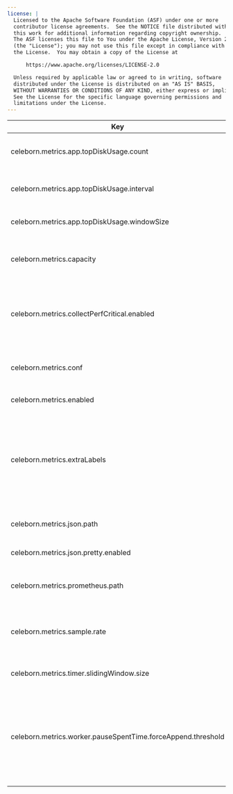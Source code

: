 ```yaml
---
license: |
  Licensed to the Apache Software Foundation (ASF) under one or more
  contributor license agreements.  See the NOTICE file distributed with
  this work for additional information regarding copyright ownership.
  The ASF licenses this file to You under the Apache License, Version 2.0
  (the "License"); you may not use this file except in compliance with
  the License.  You may obtain a copy of the License at

      https://www.apache.org/licenses/LICENSE-2.0

  Unless required by applicable law or agreed to in writing, software
  distributed under the License is distributed on an "AS IS" BASIS,
  WITHOUT WARRANTIES OR CONDITIONS OF ANY KIND, either express or implied.
  See the License for the specific language governing permissions and
  limitations under the License.
---
```


<!--begin-include-->
| Key | Default | Description | Since | Alternatives |
| --- | ------- | ----------- | ----- | ------------ |
| celeborn.metrics.app.topDiskUsage.count | 50 | Size for top items about top disk usage applications list. | 0.2.0 |  | 
| celeborn.metrics.app.topDiskUsage.interval | 10min | Time length for a window about top disk usage application list. | 0.2.0 |  | 
| celeborn.metrics.app.topDiskUsage.windowSize | 24 | Window size about top disk usage application list. | 0.2.0 |  | 
| celeborn.metrics.capacity | 4096 | The maximum number of metrics which a source can use to generate output strings. | 0.2.0 |  | 
| celeborn.metrics.collectPerfCritical.enabled | false | It controls whether to collect metrics which may affect performance. When enable, Celeborn collects them. | 0.2.0 |  | 
| celeborn.metrics.conf | &lt;undefined&gt; | Custom metrics configuration file path. Default use `metrics.properties` in classpath. | 0.3.0 |  | 
| celeborn.metrics.enabled | true | When true, enable metrics system. | 0.2.0 |  | 
| celeborn.metrics.extraLabels |  | If default metric labels are not enough, extra metric labels can be customized. Labels' pattern is: `<label1_key>=<label1_value>[,<label2_key>=<label2_value>]*`; e.g. `env=prod,version=1` | 0.3.0 |  | 
| celeborn.metrics.json.path | /metrics/json | URI context path of json metrics HTTP server. | 0.4.0 |  | 
| celeborn.metrics.json.pretty.enabled | true | When true, view metrics in json pretty format | 0.4.0 |  | 
| celeborn.metrics.prometheus.path | /metrics/prometheus | URI context path of prometheus metrics HTTP server. | 0.4.0 |  | 
| celeborn.metrics.sample.rate | 1.0 | It controls if Celeborn collect timer metrics for some operations. Its value should be in [0.0, 1.0]. | 0.2.0 |  | 
| celeborn.metrics.timer.slidingWindow.size | 4096 | The sliding window size of timer metric. | 0.2.0 |  | 
| celeborn.metrics.worker.pauseSpentTime.forceAppend.threshold | 10 | Force append worker pause spent time even if worker still in pause serving state.Help user can find worker pause spent time increase, when worker always been pause state. |  |  | 
<!--end-include-->
